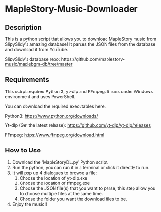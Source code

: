# MapleStory-Music-Downloader
## Description
This is a python script that allows you to download MapleStory music from SlipySlidy's amazing database!
It parses the JSON files from the database and download it from YouTube.

SlipySlidy's database repo:
https://github.com/maplestory-music/maplebgm-db/tree/master
## Requirements
This scirpt requires Python 3, yt-dlp and FFmpeg.
It runs under Windows environment and uses PowerShell.

You can download the required executables here.

Python3: https://www.python.org/downloads/

Yt-dlp (Get the latest release): https://github.com/yt-dlp/yt-dlp/releases

FFmpeg: https://www.ffmpeg.org/download.html
## How to Use
1. Download the 'MapleStoryDL.py' Python script.
2. Run the python, you can run it in a terminal or click it directly to run.
3. It will pop up 4 dialogues to browse a file:
   1) Choose the location of yt-dlp.exe
   2) Choose the location of ffmpeg.exe
   3) Choose the JSON file(s) that you want to parse, this step allow you to choose multiple files at the same time.
   4) Choose the folder you want the download files to be.
4. Enjoy the music!!
